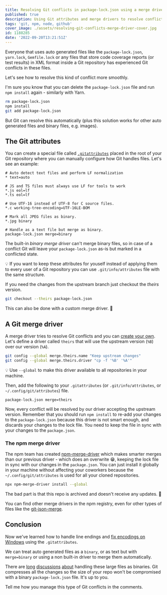 ```yaml
---
title: Resolving Git conflicts in package-lock.json using a merge driver
published: true
description: Using Git attributes and merge drivers to resolve conflicts automatically.
tags: 'git, npm, node, github'
cover_image: ./assets/resolving-git-conflicts-merge-driver-cover.jpg
id: 1188285
date: '2022-09-20T13:21:51Z'
---
```


Everyone that uses auto generated files like the `package-lock.json`, `yarn.lock`, `Gemfile.lock` or any files that store code coverage reports (or test results) in XML format inside a Git repository has experienced Git conflicts in these files.

Let's see how to resolve this kind of conflict more smoothly.

I'm sure you know that you can delete the `package-lock.json` file and run `npm install` again - similarly with Yarn.

```bash
rm package-lock.json
npm install
git add package-lock.json
```

But Git can resolve this automatically (plus this solution works for other auto generated files and binary files, e.g. images).

## The Git attributes

You can create a special file called [`.gitattributes`](https://git-scm.com/docs/gitattributes) placed in the root of your Git repository where you can manually configure how Git handles files. Let's see an example:

```text
# Auto detect text files and perform LF normalization
* text=auto

# JS and TS files must always use LF for tools to work
*.js eol=lf
*.ts eol=lf

# Use UTF-16 instead of UTF-8 for C source files.
*.c working-tree-encoding=UTF-16LE-BOM

# Mark all JPEG files as binary.
*.jpg binary

# Handle as a text file but merge as binary.
package-lock.json merge=binary
```

The built-in _binary merge driver_ can't merge binary files, so in case of a conflict Git will leave your `package-lock.json` as-is but marked in a conflicted state.

💡 If you want to keep these attributes for youself instead of applying them to every user of a Git repository you can use `.git/info/attributes` file with the same structure.

If you need the changes from the upstream branch just checkout the _theirs_ version.

```bash
git checkout --theirs package-lock.json
```

This can also be done with a custom merge driver. 👐

## A Git merge driver

A merge driver tries to resolve Git conflicts and you can [create your own](https://git-scm.com/docs/gitattributes#_defining_a_custom_merge_driver). Let's define a driver called `theirs` that will use the upstream version (`%B`) over our version (`%A`).

```bash
git config --global merge.theirs.name "Keep upstream changes"
git config --global merge.theirs.driver "cp -f '%B' '%A'"
```

💡 Use `--global` to make this driver available to all repositories in your machine.

Then, add the following to your `.gitattributes` (or `.git/info/attributes`, or `~/.config/git/attributes`) file.

```text
package-lock.json merge=theirs
```

Now, every conflict will be resolved by our driver accepting the upstream version. Remember that you should run `npm install` to re-add your changes to the `package-lock.json` because this driver is not smart enough, and discards your changes to the lock file. You need to keep the file in sync with your changes to the `package.json`.

### The npm merge driver

The npm team has created [npm-merge-driver](https://github.com/npm/npm-merge-driver) which makes smarter merges than our previous driver - which does an overwrite 😁, keeping the lock file in sync with our changes in the `package.json`. You can just install it globally in your machine without affecting your coworkers because the `~/.config/git/attributes` is used for all your cloned repositories.

```bash
npx npm-merge-driver install --global
```

The bad part is that this repo is archived and doesn't receive any updates. 🐛

You can find other merge drivers in the npm registry, even for other types of files like the [git-json-merge](https://github.com/jonatanpedersen/git-json-merge).

## Conclusion

Now we've learned how to handle line endings and [fix encodings on Windows](https://www.git-scm.com/docs/gitfaq#_cross_platform_issues) using the `.gitattributes`.

We can treat auto generated files as a `binary`, or as text but with `merge=binary` or using a non built-in driver to merge them automatically.

There are [long](https://github.com/yarnpkg/yarn/issues/1776) [discussions](https://mail.kde.org/pipermail/kde-devel/2022-August/001256.html) [about](https://www.reddit.com/r/webdev/comments/ak16q8/set_your_packagelockjson_as_a_binary_in/) handling these large files as binaries. Git compresses all the changes so the size of your repo won't be compromised with a binary `package-lock.json` file. It's up to you.

Tell me how you manage this type of Git conflicts in the comments.
